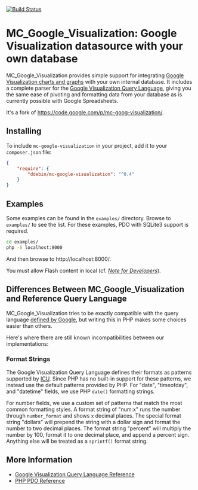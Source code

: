 [![Build Status](https://travis-ci.org/ddebin/mc-google-visualization.svg?branch=master)](https://travis-ci.org/ddebin/mc-google-visualization)

# MC_Google_Visualization: Google Visualization datasource with your own database

MC_Google_Visualization provides simple support for integrating [Google Visualization charts and graphs](http://code.google.com/apis/visualization/documentation/) with your own internal database.
It includes a complete parser for the [Google Visualization Query Language]((http://code.google.com/apis/visualization/documentation/querylanguage.html)), giving you the same ease of pivoting and formatting data from
your database as is currently possible with Google Spreadsheets.

It's a fork of https://code.google.com/p/mc-goog-visualization/.

## Installing

To include `mc-google-visualization` in your project, add it to your `composer.json` file:

```json
{
    "require": {
        "ddebin/mc-google-visualization": "^0.4"
    }
}
```

## Examples

Some examples can be found in the `examples/` directory. Browse to `examples/` to see the list. For these examples, PDO with SQLite3 support is required.

```bash
cd examples/
php -S localhost:8000
```

And then browse to http://localhost:8000/.

You must allow Flash content in local (cf. [*Note for Developers*](https://developers.google.com/chart/interactive/docs/gallery/motionchart)).

## Differences Between MC_Google_Visualization and Reference Query Language

MC_Google_Visualization tries to be exactly compatible with the query language [defined by Google](http://code.google.com/apis/visualization/documentation/querylanguage.html),
but writing this in PHP makes some choices easier than others.

Here's where there are still known incompatibilities between our implementations:

### Format Strings

The Google Visualization Query Language defines their formats as patterns supported by [ICU](http://www.icu-project.org/).
Since PHP has no built-in support for these patterns, we instead use the default patterns provided by PHP. For "date", "timeofday", and
"datetime" fields, we use PHP `date()` formatting strings.

For number fields, we use a custom set of patterns that match the most common formatting styles. A format string of "num:x" runs the number
through `number_format` and shows `x` decimal places. The special format string "dollars" will prepend the string with a dollar sign and format
the number to two decimal places. The format string "percent" will multiply the number by 100, format it to one decimal place, and append a percent sign.
Anything else will be treated as a `sprintf()` format string.

## More Information

 * [Google Visualization Query Language Reference](http://code.google.com/apis/visualization/documentation/querylanguage.html)
 * [PHP PDO Reference](http://www.php.net/pdo)